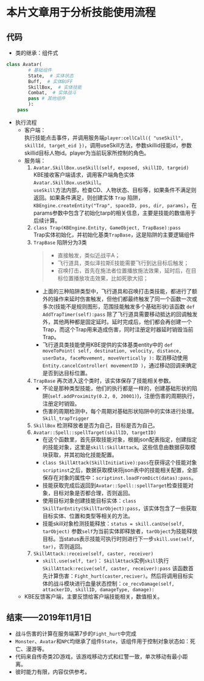 # 本片文章用于分析技能使用流程

## 代码

* 类的继承：组件式

```py
class Avatar(
        # 基础组件
        State,  # 实体状态
        Buff,  # 实体BUFF
        SkillBox,  # 实体技能
        Combat,  # 实体战斗
        pass # 其他组件
        ):
    pass
```

* 执行流程  
  * 客户端：  
  执行技能点击事件，并调用服务端`player:cellCall({ "useSkill", skillId, target_eid })`，调用useSkill方法，参数skillid技能id，参数skillid目标人物id。player为当前玩家所控制的角色。  
  * 服务端：  
    1. `Avatar.SkillBox.useSkill(self, exposed, skillID, targeid)`  
    KBE接收客户端请求，调用客户端角色实体 `Avatar.SkillBox.useSkill`。  
    `useSkill`方法内部，检查CD、人物状态、目标等，如果条件不满足则返回。如果条件满足，则创建实体 `Trap` 陷阱， `KBEngine.createEntity("Trap", spaceID, pos, dir, params)`，在params参数中包含了初始化tarp的相关信息，主要是技能的数值用于后续计算。  
    2. `class Trap(KBEngine.Entity, GameObject, TrapBase):pass`  
    Trap实体初始化，并初始化基类`TrapBase`，这是陷阱的主要逻辑组件  
    3. `TrapBase`  陷阱分为3类  
       >* 直接触发，类似近战平A；  
       >* 飞行道具，类似泽拉斯E技能需要飞行到达目标后触发；  
       >* 召唤打击，首先在施法者位置播放施法效果，延时后，在目标位置播放攻击效果，比如死歌大招；  
       * 上面的三种陷阱类型中，飞行道具和召唤打击类技能，都进行了额外的操作来延时伤害触发，但他们都最终触发了同一个函数一次或多次(技能不是规则图形，范围技能触发多个基础形状)该函数 `def AddTrapTimer(self):pass` 除了飞行道具需要移动抵达的回调触发外，其他两种都是固定延时。延时完成后，他们都会再创建一个Trap，而这个Trap用来造成伤害，同时注册定时器延时销毁当前Trap。  
       * 飞行道具类技能使用KBE提供的实体基类entity中的 `def moveToPoint( self, destination, velocity, distance, userData, faceMovement, moveVertically ):` 取消移动使用`Entity.cancelController( movementID )`，通过移动回调来确定是否到达目标位置。  
    4. `TrapBase` 再次进入这个类时，该实体保存了技能相关参数。  
       * 不论是那种类型技能，他们的执行都是一样的，创建基础形状的陷阱(`self.addProximity(0.2, 0, 20001)`)，注册伤害的周期执行，注册定时销毁。  
       * 伤害的周期检测中，每个周期对基础形状陷阱中的实体进行处理。`Skill_trapTrigger`  
    5. `SkillBox` 检测释放者是否为自己，目标是否为自己。  
    6. `Avatar::Spell::spellTarget(skillID, targetID)`
       * 在这个函数里，首先获取技能对象，根据json配表指定，创建指定的技能对象，这里是`skill:SkillAttack`。这些信息由数据获取模块获取，并其初始化技能配置。
       * `class SkillAttack(SkillInitiative):pass`在获得这个技能对象`scriptinst`之后，数据获取模块将json表中的技能相关配置，全部保存在对象的属性中：`scriptinst.loadFromDict(datas):pass`。  
       * 技能获取完成后返回到`Avatar::Spell::spellTarget`检查技能对象，目标对象是否都合理，否则返回。
       * 使用目标对象创建技能目标实体：`class SkillTarEntity(SkillTarObject):pass`，该实体包含了一些获取目标实体、位置和类型等相关的方法。  
       * 技能skill对象检测技能释放：`status = skill.canUse(self, tarObject)` 参数`self`为当前实体即释放者，`tarObject`为技能释放目标。当status表示技能可执行时则进行下一步`skill.use(self, tar)`，否则返回。
    7. `SkillAttack::receive(self, caster, receiver)`
       * `skill.use(self, tar)`： `SkillAttack`实例`skill`执行`SkillAttack:recive(self, caster, receiver):pass` 该函数首先计算伤害：`Fight_hurt(caster,reciver)`。然后将调用目标实体的战斗模块进行血量状态控制：`ce_recvDamage(self, attackerID, skillID, damageType, damage):`
  * KBE反馈客户端，主要反馈给客户端技能相关，数值相关。  

## 结束——2019年11月1日  

* 战斗伤害的计算在服务端第7步的`Fight_hurt`中完成  
* `Monster`、`Avatar`和`NPC`均继承了组件`State`，该组件用于控制对象状态如：死亡、漫游等。
* 代码来自传奇类2D游戏，该游戏移动方式和红警一致，单次移动有最小距离。  
* 彼时能力有限，内容仅供参考。  
